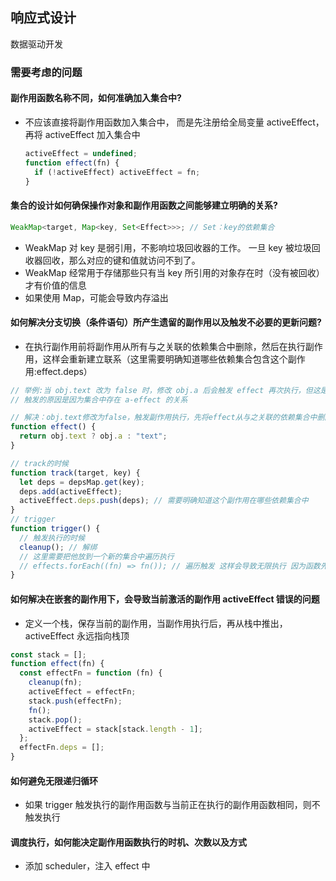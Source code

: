 ## 响应式设计

数据驱动开发

### 需要考虑的问题

#### 副作用函数名称不同，如何准确加入集合中?

- 不应该直接将副作用函数加入集合中，
  而是先注册给全局变量 activeEffect，再将 activeEffect 加入集合中
  ```js
  activeEffect = undefined;
  function effect(fn) {
    if (!activeEffect) activeEffect = fn;
  }
  ```

#### 集合的设计如何确保操作对象和副作用函数之间能够建立明确的关系?

```ts
WeakMap<target, Map<key, Set<Effect>>>; // Set：key的依赖集合
```

- WeakMap 对 key 是弱引用，不影响垃圾回收器的工作。
  一旦 key 被垃圾回收器回收，那么对应的键和值就访问不到了。
- WeakMap 经常用于存储那些只有当 key 所引用的对象存在时（没有被回收）才有价值的信息
- 如果使用 Map，可能会导致内存溢出

#### 如何解决分支切换（条件语句）所产生遗留的副作用以及触发不必要的更新问题?

- 在执行副作用前将副作用从所有与之关联的依赖集合中删除，然后在执行副作用，这样会重新建立联系（这里需要明确知道哪些依赖集合包含这个副作用:effect.deps）

```js
// 举例:当 obj.text 改为 false 时，修改 obj.a 后会触发 effect 再次执行，但这是不应该的！
// 触发的原因是因为集合中存在 a-effect 的关系

// 解决：obj.text修改为false，触发副作用执行，先将effect从与之关联的依赖集合中删除，然后执行effect，此时相关的只有text，只会建立text于effect的联系，后续不管怎么修改a，都不会触发副作用的执行
function effect() {
  return obj.text ? obj.a : "text";
}

// track的时候
function track(target, key) {
  let deps = depsMap.get(key);
  deps.add(activeEffect);
  activeEffect.deps.push(deps); // 需要明确知道这个副作用在哪些依赖集合中
}
// trigger
function trigger() {
  // 触发执行的时候
  cleanup(); // 解绑
  // 这里需要把他放到一个新的集合中遍历执行
  // effects.forEach((fn) => fn()); // 遍历触发 这样会导致无限执行 因为函数先剔除再执行后，又会重新收集到effects中，effects永远执行不完
}
```

#### 如何解决在嵌套的副作用下，会导致当前激活的副作用 activeEffect 错误的问题

- 定义一个栈，保存当前的副作用，当副作用执行后，再从栈中推出，activeEffect 永远指向栈顶

```javascript
const stack = [];
function effect(fn) {
  const effectFn = function (fn) {
    cleanup(fn);
    activeEffect = effectFn;
    stack.push(effectFn);
    fn();
    stack.pop();
    activeEffect = stack[stack.length - 1];
  };
  effectFn.deps = [];
}
```

#### 如何避免无限递归循环

- 如果 trigger 触发执行的副作用函数与当前正在执行的副作用函数相同，则不触发执行

#### 调度执行，如何能决定副作用函数执行的时机、次数以及方式

- 添加 scheduler，注入 effect 中
